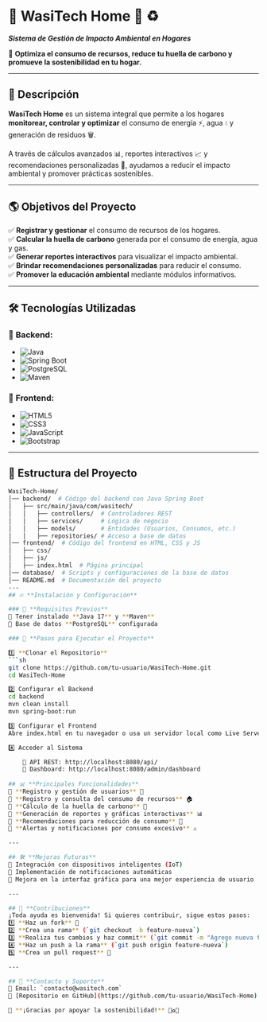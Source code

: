 # 🌱 **WasiTech Home** 🏡 ♻️  
**_Sistema de Gestión de Impacto Ambiental en Hogares_**  

🚀 **Optimiza el consumo de recursos, reduce tu huella de carbono y promueve la sostenibilidad en tu hogar.**  

---

## 📌 **Descripción**  
**WasiTech Home** es un sistema integral que permite a los hogares **monitorear, controlar y optimizar** el consumo de energía ⚡, agua 💧 y generación de residuos 🗑️.  

A través de cálculos avanzados 📊, reportes interactivos 📈 y recomendaciones personalizadas 🎯, ayudamos a reducir el impacto ambiental y promover prácticas sostenibles.  

---

## 🌎 **Objetivos del Proyecto**  
✅ **Registrar y gestionar** el consumo de recursos de los hogares.  
✅ **Calcular la huella de carbono** generada por el consumo de energía, agua y gas.  
✅ **Generar reportes interactivos** para visualizar el impacto ambiental.  
✅ **Brindar recomendaciones personalizadas** para reducir el consumo.  
✅ **Promover la educación ambiental** mediante módulos informativos.  

---

## 🛠️ **Tecnologías Utilizadas**  
### 📌 **Backend:**  
- ![Java](https://img.shields.io/badge/Java-17-blue?style=flat&logo=java)  
- ![Spring Boot](https://img.shields.io/badge/SpringBoot-2.7.0-green?style=flat&logo=spring)  
- ![PostgreSQL](https://img.shields.io/badge/PostgreSQL-Database-blue?style=flat&logo=postgresql)  
- ![Maven](https://img.shields.io/badge/Maven-Dependency_Management-orange?style=flat&logo=apache-maven)  

### 🎨 **Frontend:**  
- ![HTML5](https://img.shields.io/badge/HTML5-Structure-red?style=flat&logo=html5)  
- ![CSS3](https://img.shields.io/badge/CSS3-Styles-blue?style=flat&logo=css3)  
- ![JavaScript](https://img.shields.io/badge/JavaScript-Logic-yellow?style=flat&logo=javascript)  
- ![Bootstrap](https://img.shields.io/badge/Bootstrap-UI_Framework-purple?style=flat&logo=bootstrap)  

---

## 📂 **Estructura del Proyecto**  
```sh
WasiTech-Home/
│── backend/  # Código del backend con Java Spring Boot
│   ├── src/main/java/com/wasitech/
│   │   ├── controllers/  # Controladores REST
│   │   ├── services/     # Lógica de negocio
│   │   ├── models/       # Entidades (Usuarios, Consumos, etc.)
│   │   ├── repositories/ # Acceso a base de datos
│── frontend/  # Código del frontend en HTML, CSS y JS
│   ├── css/
│   ├── js/
│   ├── index.html  # Página principal
│── database/  # Scripts y configuraciones de la base de datos
│── README.md  # Documentación del proyecto
---
## 🔥 **Instalación y Configuración**  

### 📌 **Requisitos Previos**  
🔹 Tener instalado **Java 17** y **Maven**  
🔹 Base de datos **PostgreSQL** configurada  

### 📌 **Pasos para Ejecutar el Proyecto**  

1️⃣ **Clonar el Repositorio**  
```sh
git clone https://github.com/tu-usuario/WasiTech-Home.git
cd WasiTech-Home

2️⃣ Configurar el Backend
cd backend
mvn clean install
mvn spring-boot:run

3️⃣ Configurar el Frontend
Abre index.html en tu navegador o usa un servidor local como Live Server.

4️⃣ Acceder al Sistema

    📌 API REST: http://localhost:8080/api/
    📌 Dashboard: http://localhost:8080/admin/dashboard
    
## 📊 **Principales Funcionalidades**  
🔹 **Registro y gestión de usuarios** 👤  
🔹 **Registro y consulta del consumo de recursos** 🏠  
🔹 **Cálculo de la huella de carbono** 🌿  
🔹 **Generación de reportes y gráficas interactivas** 📊  
🔹 **Recomendaciones para reducción de consumo** 🎯  
🔹 **Alertas y notificaciones por consumo excesivo** ⚠️  

---

## 🛠️ **Mejoras Futuras**  
🚀 Integración con dispositivos inteligentes (IoT)  
🚀 Implementación de notificaciones automáticas  
🚀 Mejora en la interfaz gráfica para una mejor experiencia de usuario  

---

## 📌 **Contribuciones**  
¡Toda ayuda es bienvenida! Si quieres contribuir, sigue estos pasos:  
1️⃣ **Haz un fork** 🍴  
2️⃣ **Crea una rama** (`git checkout -b feature-nueva`)  
3️⃣ **Realiza tus cambios y haz commit** (`git commit -m "Agrego nueva funcionalidad"`)  
4️⃣ **Haz un push a la rama** (`git push origin feature-nueva`)  
5️⃣ **Crea un pull request** 🚀  

---

## 📩 **Contacto y Soporte**  
📧 Email: `contacto@wasitech.com`  
📌 [Repositorio en GitHub](https://github.com/tu-usuario/WasiTech-Home)  

💚 **¡Gracias por apoyar la sostenibilidad!** 🌱♻️🏡  

